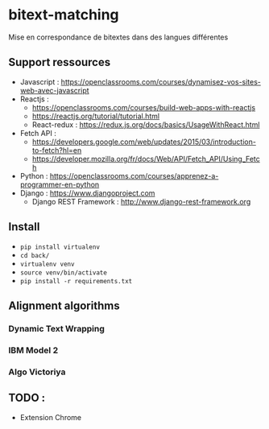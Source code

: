 # bitext-matching
Mise en correspondance de bitextes dans des langues différentes

## Support ressources
- Javascript : https://openclassrooms.com/courses/dynamisez-vos-sites-web-avec-javascript
- Reactjs :
  - https://openclassrooms.com/courses/build-web-apps-with-reactjs
  - https://reactjs.org/tutorial/tutorial.html
  - React-redux : https://redux.js.org/docs/basics/UsageWithReact.html
- Fetch API :
  - https://developers.google.com/web/updates/2015/03/introduction-to-fetch?hl=en
  - https://developer.mozilla.org/fr/docs/Web/API/Fetch_API/Using_Fetch
- Python : https://openclassrooms.com/courses/apprenez-a-programmer-en-python
- Django : https://www.djangoproject.com
  - Django REST Framework : http://www.django-rest-framework.org

## Install
- `pip install virtualenv`
- `cd back/`
- `virtualenv venv`
- `source venv/bin/activate`
- `pip install -r requirements.txt`

## Alignment algorithms

### Dynamic Text Wrapping

### IBM Model 2

### Algo Victoriya


## TODO :
- Extension Chrome
